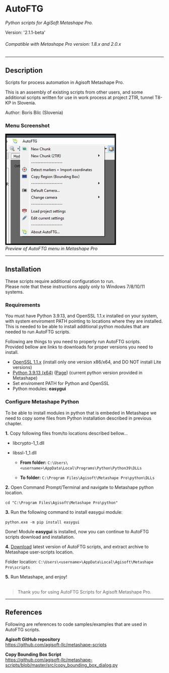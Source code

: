 # AutoFTG

*Python scripts for AgiSoft Metashape Pro.* 

Version: '2.1.1-beta'

###### Compatible with Metashape Pro version: 1.8.x and 2.0.x

---

## Description

Scripts for process automation in Agisoft Metashape Pro.

This is an assembly of existing scripts from other users, and some additional scripts written for use in work process at project 2TIR, tunnel T8-KP in Slovenia.


Author: Boris Bilc (Slovenia)


### Menu Screenshot

![Menu Screenshot](menu_preview.jpg "Preview of AutoFTG menu in Metashape Pro")<br>
*Preview of AutoFTG menu in Metashape Pro*<br>

---

## Installation

These scripts require additional configuration to run.<br>
Please note that these instructions apply only to Windows 7/8/10/11 systems.

### Requirements

You must have Python 3.9.13, and OpenSSL 1.1.x installed on your system, with system enviroment PATH pointing to locations where they are installed. This is needed to be able to install additional python modules that are needed to run AutoFTG scripts.

Following are things to you need to properly run AutoFTG scripts.<br>
Provided bellow are links to downloads for proper versions you need to install.

- [OpenSSL 1.1.x](https://slproweb.com/products/Win32OpenSSL.html) (install only one version x86/x64, and DO NOT install Lite versions)
- [Python 3.9.13 (x64)](https://www.python.org/ftp/python/3.9.13/python-3.9.13-amd64.exe) ([Page](https://www.python.org/downloads/release/python-3913/)) (current python version provided in Metashape)
- Set enviroment PATH for Python and OpenSSL
- Python modules: **easygui**

### Configure Metashape Python

To be able to install modules in python that is embeded in Metashape we need to copy some files from Python installation described in previous chapter.

**1.** Copy following files from/to locations described bellow...

- libcrypto-1_1.dll
- libssl-1_1.dll

  - **From folder:** `C:\Users\<username>\AppData\Local\Programs\Python\Python39\DLLs`

  - **To folder:** `C:\Program Files\Agisoft\Metashape Pro\python\DLLs`

**2.** Open Command Prompt/Terminal and navigate to Metashape python location.

`cd "C:\Program Files\Agisoft\Metashape Pro\python"`

**3.** Run the following command to install easygui module:

`python.exe -m pip install easygui`

Done! Module **easygui** is installed, now you can continue to AutoFTG scripts download and installation.

**4.** [Download](https://github.com/bilkos/AutoFTG-Scripts_Metashape-Pro/releases) latest version of AutoFTG scripts, and extract archive to Metashape user-scripts location.

Folder location: `C:\Users\<username>\AppData\Local\Agisoft\Metashape Pro\scripts`

**5.** Run Metashape, and enjoy!
<br><br>

> Thank you for using AutoFTG Scripts for Agisoft Metashape Pro.

---

## References

Following are references to code samples/examples that are used in AutoFTG scripts.

**Agisoft GitHub repository**<br>
https://github.com/agisoft-llc/metashape-scripts

**Copy Bounding Box Script**<br>
https://github.com/agisoft-llc/metashape-scripts/blob/master/src/copy_bounding_box_dialog.py


